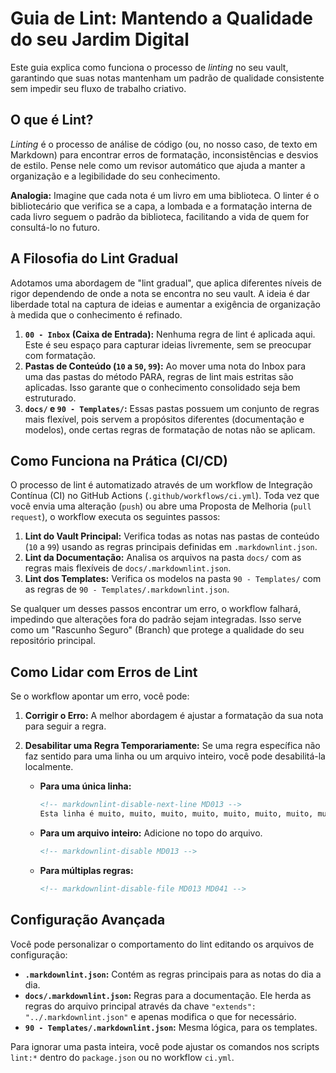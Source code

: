 # Guia de Lint: Mantendo a Qualidade do seu Jardim Digital

Este guia explica como funciona o processo de *linting* no seu vault, garantindo que suas notas mantenham um padrão de qualidade consistente sem impedir seu fluxo de trabalho criativo.

## O que é Lint?

*Linting* é o processo de análise de código (ou, no nosso caso, de texto em Markdown) para encontrar erros de formatação, inconsistências e desvios de estilo. Pense nele como um revisor automático que ajuda a manter a organização e a legibilidade do seu conhecimento.

**Analogia:** Imagine que cada nota é um livro em uma biblioteca. O linter é o bibliotecário que verifica se a capa, a lombada e a formatação interna de cada livro seguem o padrão da biblioteca, facilitando a vida de quem for consultá-lo no futuro.

## A Filosofia do Lint Gradual

Adotamos uma abordagem de "lint gradual", que aplica diferentes níveis de rigor dependendo de onde a nota se encontra no seu vault. A ideia é dar liberdade total na captura de ideias e aumentar a exigência de organização à medida que o conhecimento é refinado.

1.  **`00 - Inbox` (Caixa de Entrada):** Nenhuma regra de lint é aplicada aqui. Este é seu espaço para capturar ideias livremente, sem se preocupar com formatação.
2.  **Pastas de Conteúdo (`10` a `50`, `99`):** Ao mover uma nota do Inbox para uma das pastas do método PARA, regras de lint mais estritas são aplicadas. Isso garante que o conhecimento consolidado seja bem estruturado.
3.  **`docs/` e `90 - Templates/`:** Essas pastas possuem um conjunto de regras mais flexível, pois servem a propósitos diferentes (documentação e modelos), onde certas regras de formatação de notas não se aplicam.

## Como Funciona na Prática (CI/CD)

O processo de lint é automatizado através de um workflow de Integração Contínua (CI) no GitHub Actions (`.github/workflows/ci.yml`). Toda vez que você envia uma alteração (`push`) ou abre uma Proposta de Melhoria (`pull request`), o workflow executa os seguintes passos:

1.  **Lint do Vault Principal:** Verifica todas as notas nas pastas de conteúdo (`10` a `99`) usando as regras principais definidas em `.markdownlint.json`.
2.  **Lint da Documentação:** Analisa os arquivos na pasta `docs/` com as regras mais flexíveis de `docs/.markdownlint.json`.
3.  **Lint dos Templates:** Verifica os modelos na pasta `90 - Templates/` com as regras de `90 - Templates/.markdownlint.json`.

Se qualquer um desses passos encontrar um erro, o workflow falhará, impedindo que alterações fora do padrão sejam integradas. Isso serve como um "Rascunho Seguro" (Branch) que protege a qualidade do seu repositório principal.

## Como Lidar com Erros de Lint

Se o workflow apontar um erro, você pode:

1.  **Corrigir o Erro:** A melhor abordagem é ajustar a formatação da sua nota para seguir a regra.
2.  **Desabilitar uma Regra Temporariamente:** Se uma regra específica não faz sentido para uma linha ou um arquivo inteiro, você pode desabilitá-la localmente.

    *   **Para uma única linha:**

        ```markdown
        <!-- markdownlint-disable-next-line MD013 -->
        Esta linha é muito, muito, muito, muito, muito, muito, muito, muito longa.
        ```

    *   **Para um arquivo inteiro:** Adicione no topo do arquivo.

        ```markdown
        <!-- markdownlint-disable MD013 -->
        ```

    *   **Para múltiplas regras:**

        ```markdown
        <!-- markdownlint-disable-file MD013 MD041 -->
        ```

## Configuração Avançada

Você pode personalizar o comportamento do lint editando os arquivos de configuração:

*   **`.markdownlint.json`:** Contém as regras principais para as notas do dia a dia.
*   **`docs/.markdownlint.json`:** Regras para a documentação. Ele herda as regras do arquivo principal através da chave `"extends": "../.markdownlint.json"` e apenas modifica o que for necessário.
*   **`90 - Templates/.markdownlint.json`:** Mesma lógica, para os templates.

Para ignorar uma pasta inteira, você pode ajustar os comandos nos scripts `lint:*` dentro do `package.json` ou no workflow `ci.yml`.